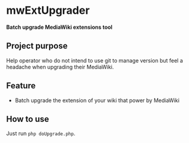 # mwExtUpgrader
**Batch upgrade MediaWiki extensions tool**

## Project purpose
Help operator who do not intend to use git to manage version but feel a headache when upgrading their MediaWiki.

## Feature
* Batch upgrade the extension of your wiki that power by MediaWiki

## How to use
Just run `php doUpgrade.php`.
